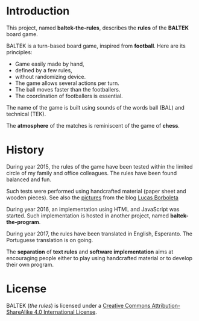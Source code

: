 # Introduction

This project, named **baltek-the-rules**,  describes the **rules** of the **BALTEK** board game. 

BALTEK is a turn-based board game, inspired from **football**. Here are its principles:

- Game easily made by hand,
- defined by a few rules,
- without randomizing device.
- The game allows several actions per turn.
- The ball moves faster than the footballers.
- The coordination of footballers is essential.

The name of the game is built using sounds of the words ball (BAL) and technical (TEK).

The **atmosphere** of the matches is reminiscent of the game of **chess**.

# History

During year 2015, the rules of the game have been tested within the limited circle of my family and office colleagues. The rules have been found balanced and fun.

Such tests were performed using handcrafted material (paper sheet and wooden pieces). See also the [pictures](http://lucas.borboleta.blog.free.fr/public/Baltek/2016-01--Baltek-Prototype-2/Diaporama.htm) from the blog [Lucas Borboleta](http://lucas.borboleta.blog.free.fr)

During year 2016, an implementation using HTML and JavaScript was started. Such implementation is hosted in another project, named **baltek-the-program**. 

During year 2017, the rules have been translated in English, Esperanto. The Portuguese translation is on going.

The **separation** of **text rules** and **software implementation** aims at encouraging people either to play using handcrafted material or to develop their own program.

# License

BALTEK (_the rules_) is licensed under a [Creative Commons Attribution-ShareAlike 4.0 International License](http://creativecommons.org/licenses/by-sa/4.0/).



